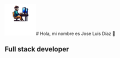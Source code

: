 
<a href="https://matedeveloop.com"><img src="https://github.com/MateMaki33/MateMaki33/blob/main/pixelart.png"/></a># Hola, mi nombre es Jose Luis Díaz 👋
## Full stack developer
